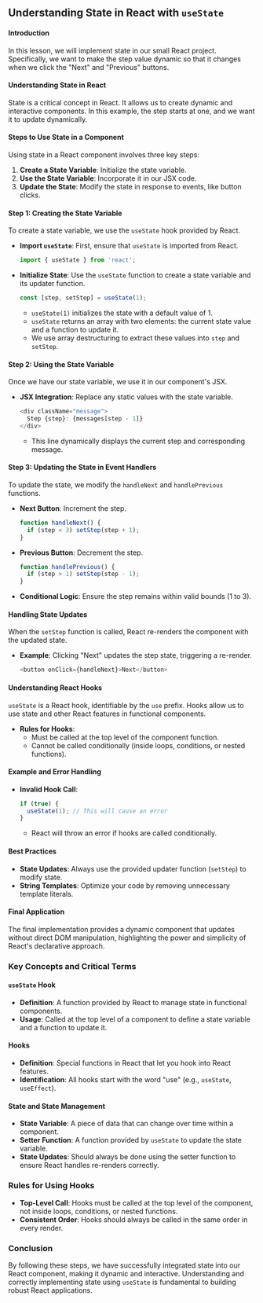 ## Understanding State in React with `useState`

#### Introduction
In this lesson, we will implement state in our small React project. Specifically, we want to make the step value dynamic so that it changes when we click the "Next" and "Previous" buttons.

#### Understanding State in React
State is a critical concept in React. It allows us to create dynamic and interactive components. In this example, the step starts at one, and we want it to update dynamically.

#### Steps to Use State in a Component
Using state in a React component involves three key steps:
1. **Create a State Variable**: Initialize the state variable.
2. **Use the State Variable**: Incorporate it in our JSX code.
3. **Update the State**: Modify the state in response to events, like button clicks.

#### Step 1: Creating the State Variable
To create a state variable, we use the `useState` hook provided by React.

- **Import `useState`**: First, ensure that `useState` is imported from React.
  ```javascript
  import { useState } from 'react';
  ```

- **Initialize State**: Use the `useState` function to create a state variable and its updater function.
  ```javascript
  const [step, setStep] = useState(1);
  ```

  - `useState(1)` initializes the state with a default value of 1.
  - `useState` returns an array with two elements: the current state value and a function to update it.
  - We use array destructuring to extract these values into `step` and `setStep`.

#### Step 2: Using the State Variable
Once we have our state variable, we use it in our component's JSX.

- **JSX Integration**: Replace any static values with the state variable.
  ```javascript
  <div className="message">
    Step {step}: {messages[step - 1]}
  </div>
  ```

  - This line dynamically displays the current step and corresponding message.

#### Step 3: Updating the State in Event Handlers
To update the state, we modify the `handleNext` and `handlePrevious` functions.

- **Next Button**: Increment the step.
  ```javascript
  function handleNext() {
    if (step < 3) setStep(step + 1);
  }
  ```

- **Previous Button**: Decrement the step.
  ```javascript
  function handlePrevious() {
    if (step > 1) setStep(step - 1);
  }
  ```

- **Conditional Logic**: Ensure the step remains within valid bounds (1 to 3).

#### Handling State Updates
When the `setStep` function is called, React re-renders the component with the updated state.

- **Example**: Clicking "Next" updates the step state, triggering a re-render.
  ```javascript
  <button onClick={handleNext}>Next</button>
  ```

#### Understanding React Hooks
`useState` is a React hook, identifiable by the `use` prefix. Hooks allow us to use state and other React features in functional components.

- **Rules for Hooks**:
  - Must be called at the top level of the component function.
  - Cannot be called conditionally (inside loops, conditions, or nested functions).

#### Example and Error Handling
- **Invalid Hook Call**:
  ```javascript
  if (true) {
    useState(1); // This will cause an error
  }
  ```
  - React will throw an error if hooks are called conditionally.

#### Best Practices
- **State Updates**: Always use the provided updater function (`setStep`) to modify state.
- **String Templates**: Optimize your code by removing unnecessary template literals.

#### Final Application
The final implementation provides a dynamic component that updates without direct DOM manipulation, highlighting the power and simplicity of React's declarative approach.

### Key Concepts and Critical Terms

#### **`useState` Hook**

* **Definition**: A function provided by React to manage state in functional components.
* **Usage**: Called at the top level of a component to define a state variable and a function to update it.

#### **Hooks**

* **Definition**: Special functions in React that let you hook into React features.
* **Identification**: All hooks start with the word "use" (e.g., `useState`, `useEffect`).

#### **State and State Management**

* **State Variable**: A piece of data that can change over time within a component.
* **Setter Function**: A function provided by `useState` to update the state variable.
* **State Updates**: Should always be done using the setter function to ensure React handles re-renders correctly.

### Rules for Using Hooks

* **Top-Level Call**: Hooks must be called at the top level of the component, not inside loops, conditions, or nested functions.
* **Consistent Order**: Hooks should always be called in the same order in every render.


### Conclusion
By following these steps, we have successfully integrated state into our React component, making it dynamic and interactive. Understanding and correctly implementing state using `useState` is fundamental to building robust React applications.
